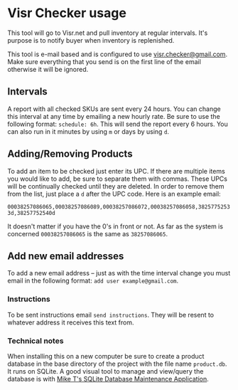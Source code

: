 # Visr Checker usage

This tool will go to Visr.net and pull inventory at regular intervals. It's purpose is to notify buyer when inventory is replenished.

This tool is e-mail based and is configured to use visr.checker@gmail.com. Make sure everything that you send is on the first line of the email otherwise it will be ignored.

## Intervals

A report with all checked SKUs are sent every 24 hours. You can change this interval at any time by emailing a new hourly rate. Be sure to use the following format: `schedule: 6h`. This will send the report every 6 hours. You can also run in it minutes by using `m` or days by using `d`.

## Adding/Removing Products

To add an item to be checked just enter its UPC. If there are multiple items you would like to add, be sure to separate them with commas. These UPCs will be continually checked until they are deleted. In order to remove them from the list, just place a `d` after the UPC code. Here is an example email:

`00038257086065,00038257086089,00038257086072,00038257086058,38257752533d,38257752540d`

It doesn't matter if you have the 0's in front or not. As far as the system is concerned `00038257086065` is the same as `38257086065`.

## Add new email addresses

To add a new email address – just as with the time interval change you must email in the following format: `add user example@gmail.com`.

### Instructions

To be sent instructions email `send instructions`. They will be resent to whatever address it receives this text from.

### Technical notes

When installing this on a new computer be sure to create a product database in the base directory of the project with the file name `product.db`. It runs on SQLite. A good visual tool to manage and view/query the database is with [Mike T's SQLite Database Maintenance Application](http://saxmike.com/MySoftware/MySoftware.asp?Menu=MYSOFTWARE).
